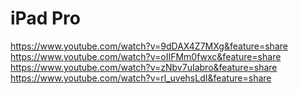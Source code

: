 # iPad Pro

<https://www.youtube.com/watch?v=9dDAX4Z7MXg&feature=share>
<https://www.youtube.com/watch?v=oIIFMm0fwxc&feature=share>
<https://www.youtube.com/watch?v=zNbv7uIabro&feature=share>
<https://www.youtube.com/watch?v=rl_uvehsLdI&feature=share>

